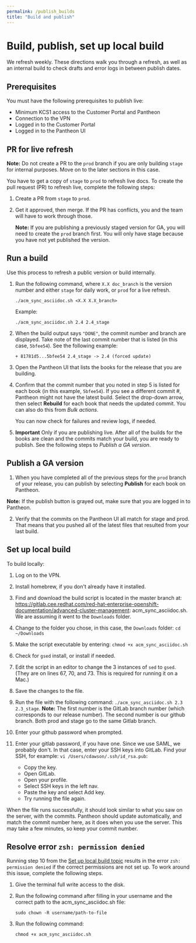```yaml
---
permalink: /publish_builds
title: "Build and publish"
---
```



# Build, publish, set up local build

We refresh weekly. These directions walk you through a refresh, as well as an internal build to check drafts and error logs in between publish dates.

## Prerequisites

You must have the following prerequisites to publish live:

- Minimum KCS1 access to the Customer Portal and Pantheon
- Connection to the VPN
- Logged in to the Customer Portal
- Logged in to the Pantheon UI 

## PR for live refresh

**Note:** Do not create a PR to the `prod` branch if you are only building `stage` for internal purposes. Move on to the later sections in this case.

You have to get a copy of `stage` to `prod` to refresh live docs. To create the pull request (PR) to refresh live, complete the following steps:

1. Create a PR from `stage` to `prod`. 

2. Get it approved, then merge. If the PR has conflicts, you and the team will have to work through those.

   **Note:** If you are publishing a previously staged version for GA, you will need to create the `prod` branch first. You will only have stage because you have not yet published the version.
  
## Run a build

Use this process to refresh a public version or build internally.

1. Run the following command, where `X.X doc_branch` is the version number and either `stage` for daily work, or `prod` for a live refresh. 

   ```
   ./acm_sync_asciidoc.sh <X.X X.X_branch>
   ```
   Example:

   ```
   ./acm_sync_asciidoc.sh 2.4 2.4_stage 
   ```
   
2. When the build output says `"DONE"`, the commit number and branch are displayed. Take note of the last commit number that is listed (in this case, `5bfee54`). See the following example:

   ```
   + 81781d5...5bfee54 2.4_stage -> 2.4 (forced update)
   ```

3. Open the Pantheon UI that lists the books for the release that you are building. 

4. Confirm that the commit number that you noted in step 5 is listed for each book (in this example, `5bfee54`). If you see a different commit #, Pantheon might not have the latest build. Select the drop-down arrow, then select **Rebuild** for each book that needs the updated commit. You can also do this from _Bulk actions_. 

   You can now check for failures and review logs, if needed.

5. **Important** Only if you are publishing live. After all of the builds for the books are clean and the commits match your build, you are ready to publish. See the following steps to _Publish a GA version_.

## Publish a GA version
   
1. When you have completed all of the previous steps for the `prod` branch of your release, you can publish by selecting **Publish** for each book on Pantheon.

**Note:** If the publish button is grayed out, make sure that you are logged in to Pantheon. 

2. Verify that the commits on the Pantheon UI all match for stage and prod. That means that you pushed all of the latest files that resulted from your last build.

## Set up local build

To build locally:

1. Log on to the VPN.
2. Install homebrew, if you don't already have it installed.
3. Find and download the build script is located in the master branch at: https://gitlab.cee.redhat.com/red-hat-enterprise-openshift-documentation/advanced-cluster-management: acm_sync_asciidoc.sh. We are assuming it went to the `Downloads` folder.
5. Change to the folder you chose, in this case, the `Downloads` folder: `cd ~/Downloads`
6. Make the script executable by entering: `chmod +x acm_sync_asciidoc.sh`
7. Check for `gsed` install, or install if needed.
8. Edit the script in an editor to change the 3 instances of `sed` to `gsed`. (They are on lines 67, 70, and 73. This is required for running it on a Mac.) 
9. Save the changes to the file.
10. Run the file with the following command: `./acm_sync_asciidoc.sh 2.3 2.3_stage`. **Note:** The first number is the GitLab branch number (which corresponds to our release number). The second number is our github branch. Both prod and stage go to the same Gitlab branch.
11. Enter your github password when prompted.
12. Enter your gitlab password, if you have one. Since we use SAML, we probably don't. In that case, enter your SSH keys into GitLab. Find your SSH, for example:
    `vi /Users/cdawson/.ssh/id_rsa.pub`:
    
     - Copy the key.
     - Open GitLab.
     - Open your profile.
     - Select SSH keys in the left nav.
     - Paste the key and select Add key. 
     - Try running the file again.
  
When the file runs successfully, it should look similar to what you saw on the server, with the commits. Pantheon should update automatically, and match the commit number here, as it does when you use the server. This may take a few minutes, so keep your commit number.

## Resolve error `zsh: permission denied`

Running step 10 from the [Set up local build topic](#set-up-local-build) results in the error `zsh: permission denied` if the correct permissions are not set up. To work around this issue, complete the following steps.

1. Give the terminal full write access to the disk.
2. Run the following command after filling in your username and the correct path to the acm_sync_asciidoc.sh file:
   
   ```
   sudo chown -R username/path-to-file
   ```
   
3. Run the following command:

   ```
   chmod +x acm_sync_asciidoc.sh
   ```
